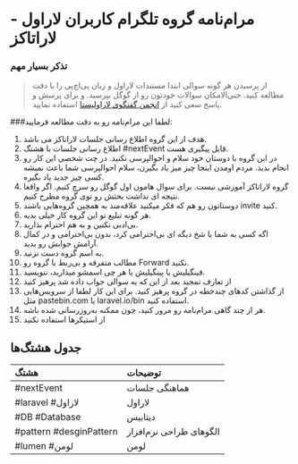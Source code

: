 # مرام‌نامه گروه تلگرام کاربران لاراول - لاراتاکز 

### تذکر بسیار مهم
> از پرسیدن هر گونه سوالی ابتدا مستندات لاراول و زبان پی‌اچ‌پی را با دقت مطالعه کنید. حتی‌الامکان سوالات   خودتون رو از گوگل بپرسید. و  برای پرسش و پاسخ سعی کنید از [انجمن گفتگوی لاراولیستا](http://laravelista.ir) استفاده نمایید.

###لطفا این مرام‌نامه رو به دقت مطالعه فرمایید:

1. هدف از این گروه اطلاع رسانی جلسات لاراتاکز می باشد.
2. اطلاع رسانی جلسات با هشتگ #nextEvent قابل پیگیری هست. 
3. در این گروه با دوستان خود سلام و احوالپرسی نکنید. در چت شخصی این کار رو انجام بدید. مردم اومدن اینجا چیز میز یاد بگیرن، سلام احوالپرسی شما باعث نمیشه کسی چیز جدید یاد بگیره.
4. گروه لاراتاکز آموزشی نیست. برای سوال هامون اول گوگل رو سرچ کنیم. اگر واقعا نتیجه ای نداشت بحثش رو توی گروه مطرح کنیم.
5. دوستاتون رو هم که فکر میکنید علاقه‌مند به همچین گروه‌هایی باشند invite کنید.
6. هر گونه تبلیع تو این گروه کار خیلی بدیه.
7. بی‌ادبی نکنین و به هم احترام بذارید.
8. اگه کسی به شما یا شخ دیگه ای بی‌احترامی کرد، بدون بی‌احترامی و در کمال آرامش جوابش رو بدید.
9. به اسم گروه دست نزنید.
10. مطالب متفرقه و بی‌ربط با گروه رو Forward نکنید.
11. فینگیلیش یا پینگیلیش یا هر چی اسمشو میذارید، ننویسید.
12. از تعارف تمجید بعد از این که یه سوالی جواب داده شد پرهیز کنید 
13. از گذاشتن کدهای چند‌خطه در گروه پرهیز کنید. برای  این کار لطفا از سرویس‌هایی مثل pastebin.com یا laravel.io/bin استفاده کنید.
14. هر از چند گاهی مرام‌نامه رو مرور کنید، چون ممکنه به‌روزرسانی شده باشه.
15. از استیکرها استفاده نکنید

## جدول هشتگ‌ها
هشتگ  |   توضیحات
:---|:---
‏#nextEvent | هماهنگی جلسات
‏#laravel #لاراول | لاراول
‏#DB #Database | دیتابیس
‏#pattern  #desginPattern | الگوهای طراحی نرم‌افزار
#lumen #لومن | لومن
